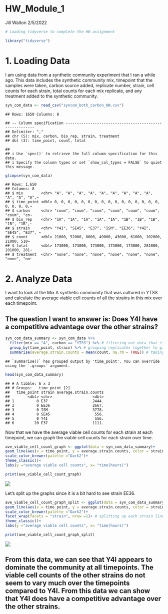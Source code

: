 HW\_Module\_1
================
Jill Walton
2/5/2022

``` r
# Loading tidyverse to complete the HW assignment

library("tidyverse")
```

# 1. Loading Data

I am using data from a synthetic community experiment that I ran a while
ago. This data includes the synthetic community mix, timepoint that the
samples were taken, carbon source added, replicate number, strain, cell
counts for each strain, total counts for each mix replicate, and any
treatment added to the synthetic community.

``` r
syn_com_data <- read_csv("syncom_both_carbon_HW.csv")
```

    ## Rows: 1650 Columns: 8

    ## -- Column specification --------------------------------------------------------
    ## Delimiter: ","
    ## chr (5): mix, carbon, bio_rep, strain, treatment
    ## dbl (3): time_point, count, total

    ## 
    ## i Use `spec()` to retrieve the full column specification for this data.
    ## i Specify the column types or set `show_col_types = FALSE` to quiet this message.

``` r
glimpse(syn_com_data)
```

    ## Rows: 1,650
    ## Columns: 8
    ## $ mix        <chr> "A", "A", "A", "A", "A", "A", "A", "A", "A", "A", "A", "A",~
    ## $ time_point <dbl> 0, 0, 0, 0, 0, 0, 0, 0, 0, 0, 0, 0, 0, 0, 0, 0, 0, 0, 0, 0,~
    ## $ carbon     <chr> "coum", "coum", "coum", "coum", "coum", "coum", "coum", "co~
    ## $ bio_rep    <chr> "1A", "1A", "1A", "1A", "1A", "1B", "1B", "1B", "1B", "1B",~
    ## $ strain     <chr> "Y4I", "SE45", "E37", "ISM", "EE36", "Y4I", "SE45", "E37", ~
    ## $ count      <dbl> 21000, 52000, 8000, 49000, 43000, 61000, 102000, 21000, 510~
    ## $ total      <dbl> 173000, 173000, 173000, 173000, 173000, 281000, 281000, 281~
    ## $ treatment  <chr> "none", "none", "none", "none", "none", "none", "none", "no~

# 2. Analyze Data

I want to look at the Mix A synthetic community that was cultured in
YTSS and calculate the average viable cell counts of all the strains in
this mix over each timepoint.

## The question I want to answer is: Does Y4I have a competitive advantage over the other strains?

``` r
syn_com_data_summary <- syn_com_data %>%
  filter(mix == "A", carbon == "YTSS") %>% # filtering out data that is not for Mix A or YTSS carbon source
  group_by(time_point, strain) %>% # grouping replicates together to give on average viable cell count per strain per timepoint
  summarise(average.strain.counts = mean(count, na.rm = TRUE)) # taking the average of the cell counts for each strain so I can look at changes in the cell count over time
```

    ## `summarise()` has grouped output by 'time_point'. You can override using the `.groups` argument.

``` r
head(syn_com_data_summary)
```

    ## # A tibble: 6 x 3
    ## # Groups:   time_point [2]
    ##   time_point strain average.strain.counts
    ##        <dbl> <chr>                  <dbl>
    ## 1          0 E37                    2444.
    ## 2          0 EE36                   2667.
    ## 3          0 ISM                    3778.
    ## 4          0 SE45                    556.
    ## 5          0 Y4I                     556.
    ## 6         20 E37                    1111.

Now that we have the average viable cell counts for each strain at each
timepoint, we can graph the viable cell counts for each strain over
time.

``` r
ave_viable_cell_count_graph <- ggplot(data = syn_com_data_summary)+
geom_line(aes(x = time_point, y = average.strain.counts, color = strain),size = 1.5)+ # each strain wil be identified by its own color
scale_color_brewer(palette ="Dark2")+
theme_classic()+
labs(y ="average viable cell counts", x= "time(hours)")

print(ave_viable_cell_count_graph)
```

![](HW_1_files/figure-gfm/unnamed-chunk-4-1.png)<!-- -->

Let’s split up the graphs since it is a bit hard to see strain EE36.

``` r
ave_viable_cell_count_graph_split <- ggplot(data = syn_com_data_summary)+
geom_line(aes(x = time_point, y = average.strain.counts, color = strain),size = 1.5)+
scale_color_brewer(palette ="Dark2")+
facet_wrap(facets = "strain", nrow =1)+ # splitting up each strain line
theme_classic()+
labs(y ="average viable cell counts", x= "time(hours)")

print(ave_viable_cell_count_graph_split)
```

![](HW_1_files/figure-gfm/unnamed-chunk-5-1.png)<!-- -->

## From this data, we can see that Y4I appears to dominate the community at all timepoints. The viable cell counts of the other strains do not seem to vary much over the timepoints compared to Y4I. From this data we can show that Y4I does have a competitive advantage over the other strains.
